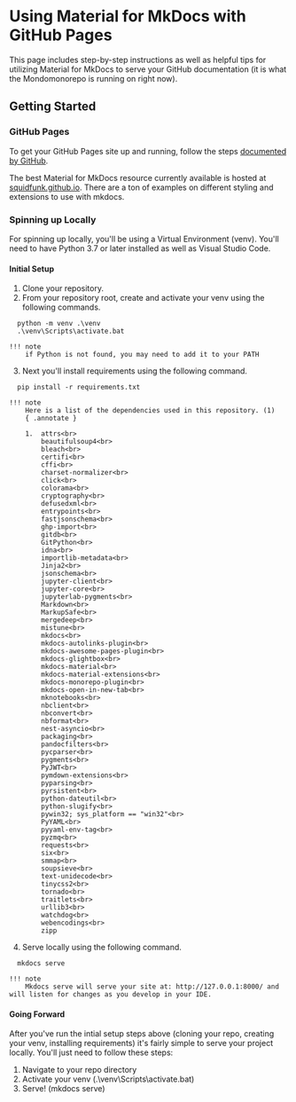 # Using Material for MkDocs with GitHub Pages

This page includes step-by-step instructions as well as helpful tips for utilizing Material for MkDocs to serve your GitHub documentation (it is what the Mondomonorepo is running on right now).

## Getting Started

### GitHub Pages

To get your GitHub Pages site up and running, follow the steps [documented by GitHub](https://docs.github.com/en/pages/getting-started-with-github-pages/creating-a-github-pages-site#creating-your-site).

The best Material for MkDocs resource currently available is hosted at [squidfunk.github.io](https://squidfunk.github.io/mkdocs-material/reference). There are a ton of examples on different styling and extensions to use with mkdocs.

### Spinning up Locally

For spinning up locally, you'll be using a Virtual Environment (venv). You'll need to have Python 3.7 or later installed as well as Visual Studio Code.

#### Initial Setup

1. Clone your repository.
2. From your repository root, create and activate your venv using the following commands.
  ``` code
    python -m venv .\venv
    .\venv\Scripts\activate.bat
  ```

    !!! note
        if Python is not found, you may need to add it to your PATH

3. Next you'll install requirements using the following command.
  ``` code
    pip install -r requirements.txt
  ```

    !!! note 
        Here is a list of the dependencies used in this repository. (1)
        { .annotate }

        1.  attrs<br>
            beautifulsoup4<br>
            bleach<br>
            certifi<br>
            cffi<br>
            charset-normalizer<br>
            click<br>
            colorama<br>
            cryptography<br>
            defusedxml<br>
            entrypoints<br>
            fastjsonschema<br>
            ghp-import<br>
            gitdb<br>
            GitPython<br>
            idna<br>
            importlib-metadata<br>
            Jinja2<br>
            jsonschema<br>
            jupyter-client<br>
            jupyter-core<br>
            jupyterlab-pygments<br>
            Markdown<br>
            MarkupSafe<br>
            mergedeep<br>
            mistune<br>
            mkdocs<br>
            mkdocs-autolinks-plugin<br>
            mkdocs-awesome-pages-plugin<br>
            mkdocs-glightbox<br>
            mkdocs-material<br>
            mkdocs-material-extensions<br>
            mkdocs-monorepo-plugin<br>
            mkdocs-open-in-new-tab<br>
            mknotebooks<br>
            nbclient<br>
            nbconvert<br>
            nbformat<br>
            nest-asyncio<br>
            packaging<br>
            pandocfilters<br>
            pycparser<br>
            pygments<br>
            PyJWT<br>
            pymdown-extensions<br>
            pyparsing<br>
            pyrsistent<br>
            python-dateutil<br>
            python-slugify<br>
            pywin32; sys_platform == "win32"<br>
            PyYAML<br>
            pyyaml-env-tag<br>
            pyzmq<br>
            requests<br>
            six<br>
            smmap<br>
            soupsieve<br>
            text-unidecode<br>
            tinycss2<br>
            tornado<br>
            traitlets<br>
            urllib3<br>
            watchdog<br>
            webencodings<br>
            zipp

4. Serve locally using the following command.
  ``` code
    mkdocs serve
  ```

    !!! note
        Mkdocs serve will serve your site at: http://127.0.0.1:8000/ and will listen for changes as you develop in your IDE.

#### Going Forward

After you've run the intial setup steps above (cloning your repo, creating your venv, installing requirements) it's fairly simple to serve your project locally. You'll just need to follow these steps:

1. Navigate to your repo directory
2. Activate your venv (.\venv\Scripts\activate.bat)
3. Serve! (mkdocs serve)
